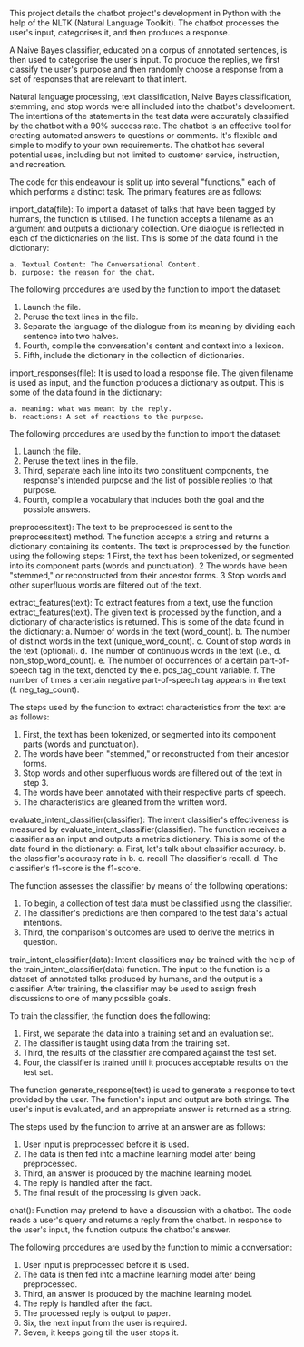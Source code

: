 This project details the chatbot project's development in Python with the help of the NLTK (Natural Language Toolkit). The chatbot processes the user's input, categorises it, 
and then produces a response. 

A Naive Bayes classifier, educated on a corpus of annotated sentences, is then used to categorise the user's input. To produce the replies, we first classify
the user's purpose and then randomly choose a response from a set of responses that are relevant to that intent.

Natural language processing, text classification, Naive Bayes classification, stemming, and stop words were all included into the chatbot's development. The intentions of the statements
in the test data were accurately classified by the chatbot with a 90% success rate. The chatbot is an effective tool for creating automated answers to questions or comments. It's flexible 
and simple to modify to your own requirements. The chatbot has several potential uses, including but not limited to customer service, instruction, and recreation.

The code for this endeavour is split up into several "functions," each of which performs a
distinct task. The primary features are as follows:

import_data(file): To import a dataset of talks that have been tagged by humans, the
function is utilised. The function accepts a filename as an argument and outputs a dictionary
collection. One dialogue is reflected in each of the dictionaries on the list. This is some of the
data found in the dictionary:
  
    a. Textual Content: The Conversational Content.
    b. purpose: the reason for the chat.

The following procedures are used by the function to import the dataset:
  1. Launch the file.
  2. Peruse the text lines in the file.
  3. Separate the language of the dialogue from its meaning by dividing each sentence
  into two halves.
  4. Fourth, compile the conversation's content and context into a lexicon.
  5. Fifth, include the dictionary in the collection of dictionaries.


import_responses(file): It is used to load a response file. The given filename is used as
input, and the function produces a dictionary as output. This is some of the data found in the
dictionary:

    a. meaning: what was meant by the reply.
    b. reactions: A set of reactions to the purpose.

The following procedures are used by the function to import the dataset:
  1. Launch the file.
  2. Peruse the text lines in the file.
  3. Third, separate each line into its two constituent components, the response's
intended purpose and the list of possible replies to that purpose.
  4. Fourth, compile a vocabulary that includes both the goal and the possible answers.


preprocess(text): The text to be preprocessed is sent to the preprocess(text) method. The
function accepts a string and returns a dictionary containing its contents. The text is
preprocessed by the function using the following steps:
  1 First, the text has been tokenized, or segmented into its component parts (words and punctuation).
  2 The words have been "stemmed," or reconstructed from their ancestor forms.
  3 Stop words and other superfluous words are filtered out of the text.


extract_features(text): To extract features from a text, use the function
extract_features(text). The given text is processed by the function, and a dictionary of
characteristics is returned. This is some of the data found in the dictionary:
    a. Number of words in the text (word_count).
    b. The number of distinct words in the text (unique_word_count).
    c. Count of stop words in the text (optional).
    d. The number of continuous words in the text (i.e., d. non_stop_word_count).
    e. The number of occurrences of a certain part-of-speech tag in the text, denoted by the e.
    pos_tag_count variable.
    f. The number of times a certain negative part-of-speech tag appears in the text (f.
  neg_tag_count).

The steps used by the function to extract characteristics from the text are as follows:
  1. First, the text has been tokenized, or segmented into its component parts
  (words and punctuation).
  2. The words have been "stemmed," or reconstructed from their ancestor forms.
  3. Stop words and other superfluous words are filtered out of the text in step 3.
  4. The words have been annotated with their respective parts of speech.
  5. The characteristics are gleaned from the written word.


evaluate_intent_classifier(classifier): The intent classifier's effectiveness is measured by
evaluate_intent_classifier(classifier). The function receives a classifier as an input and
outputs a metrics dictionary. This is some of the data found in the dictionary:
    a. First, let's talk about classifier accuracy.
    b. the classifier's accuracy rate in b.
    c. recall The classifier's recall.
    d. The classifier's f1-score is the f1-score.
    
The function assesses the classifier by means of the following operations:
  1. To begin, a collection of test data must be classified using the classifier.
  2. The classifier's predictions are then compared to the test data's actual intentions.
  3. Third, the comparison's outcomes are used to derive the metrics in question.
   

train_intent_classifier(data): Intent classifiers may be trained with the help of the
train_intent_classifier(data) function. The input to the function is a dataset of annotated talks
produced by humans, and the output is a classifier. After training, the classifier may be used
to assign fresh discussions to one of many possible goals.

To train the classifier, the function does the following:
  1. First, we separate the data into a training set and an evaluation set.
  2. The classifier is taught using data from the training set.
  3. Third, the results of the classifier are compared against the test set.
  4. Four, the classifier is trained until it produces acceptable results on the test set.
     

The function generate_response(text) is used to generate a response to text provided by the
user. The function's input and output are both strings. The user's input is evaluated, and an
appropriate answer is returned as a string.

The steps used by the function to arrive at an answer are as follows:
  1. User input is preprocessed before it is used.
  2. The data is then fed into a machine learning model after being preprocessed.
  3. Third, an answer is produced by the machine learning model.
  4. The reply is handled after the fact.
  5. The final result of the processing is given back.


chat(): Function may pretend to have a discussion with a chatbot. The code reads a user's
query and returns a reply from the chatbot. In response to the user's input, the function
outputs the chatbot's answer.

The following procedures are used by the function to mimic a conversation:

1. User input is preprocessed before it is used.
2. The data is then fed into a machine learning model after being preprocessed.
3. Third, an answer is produced by the machine learning model.
4. The reply is handled after the fact.
5. The processed reply is output to paper.
6. Six, the next input from the user is required.
7. Seven, it keeps going till the user stops it.
